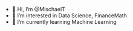 - 👋 Hi, I’m @MischaelT
- 👀 I’m interested in Data Science, FinanceMath
- 🌱 I’m currently learning Machine Learning
